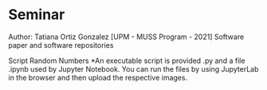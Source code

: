 # Seminar
Author: Tatiana Ortiz Gonzalez [UPM - MUSS Program - 2021] Software paper and software repositories

Script Random Numbers
*An executable script is provided .py and a file .ipynb used by Jupyter Notebook. You can run the files by using JupyterLab in the browser and then upload the respective images.
